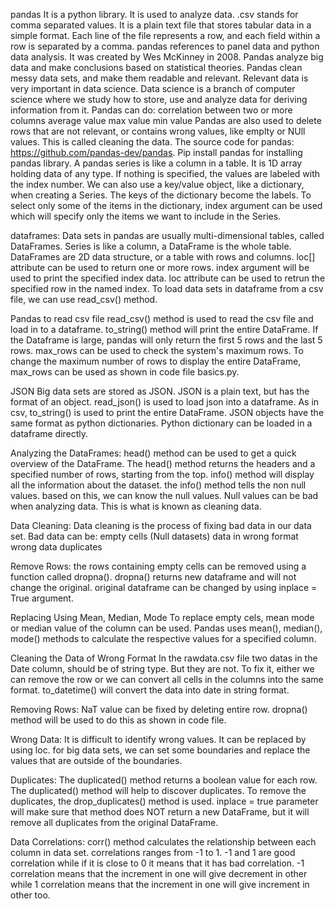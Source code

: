 pandas
It is a python library. It is used to analyze data. .csv stands for comma separated values. It is a plain text file that stores tabular data in a simple format. Each line of the file represents a row, and each field within a row is separated by a comma. pandas references to panel data and python data analysis. It was created by Wes McKinney in 2008. Pandas analyze big data and make conclusions based on statistical theories. Pandas clean messy data sets, and make them readable and relevant. Relevant data is very important in data science. Data science is a branch of computer science where we study how to store, use and analyze data for deriving information from it. Pandas can do:
correlation between two or more columns
average value
max value
min value
Pandas are also used to delete rows that are not relevant, or contains wrong values, like emplty or NUll values. This is called cleaning the data. The source code for pandas: https://github.com/pandas-dev/pandas. Pip install pandas for installing pandas library. A pandas series is like a column in a table. It is 1D array holding data of any type. If nothing is specified, the values are labeled with the index number. We can also use a key/value object, like a dictionary, when creating a Series. The keys of the dictionary become the labels. To select only some of the items in the dictionary, index argument can be used which will specify only the items we want to include in the Series.

dataframes:
Data sets in pandas are usually multi-dimensional tables, called DataFrames. Series is like a column, a DataFrame is the whole table. DataFrames are 2D data structure, or a table with rows and columns. loc[] attribute can be used to return one or more rows. index argument will be used to print the specified index data. loc attribute can be used to retrun the specified row in the named index. To load data sets in dataframe from a csv file, we can use read_csv() method.

Pandas to read csv file
read_csv() method is used to read the csv file and load in to a dataframe. to_string() method will print the entire DataFrame. If the Dataframe is large, pandas will only return the first 5 rows and the last 5 rows. max_rows can be used to check the system's maximum rows. To change the maximum number of rows to display the entire DataFrame, max_rows can be used as shown in code file basics.py.

JSON
Big data sets are stored as JSON. JSON is a plain text, but has the format of an object. read_json() is used to load json into a dataframe. As in csv, to_string() is used to print the entire DataFrame. JSON objects have the same format as python dictionaries. Python dictionary can be loaded in a dataframe directly.

Analyzing the DataFrames:
head() method can be used to get a quick overview of the DataFrame. The head() method returns the headers and a specified number of rows, starting from the top. info() method will display all the information about the dataset. the info() method tells the non null values. based on this, we can know the null values. Null values can be bad when analyzing data. This is what is known as cleaning data.

Data Cleaning:
Data cleaning is the process of fixing bad data in our data set. Bad data can be:
empty cells (Null datasets)
data in wrong format
wrong data
duplicates

Remove Rows:
the rows containing empty cells can be removed using a function called dropna(). dropna() returns new dataframe and will not change the original. original dataframe can be changed by using inplace = True argument.

Replacing Using Mean, Median, Mode
To replace empty cels, mean mode or median value of the column can be used. Pandas uses mean(), median(), mode() methods to calculate the respective values for a specified column.

Cleaning the Data of Wrong Format
In the rawdata.csv file two datas in the Date column, should be of string type. But they are not. To fix it, either we can remove the row or we can convert all cells in the columns into the same format. to_datetime() will convert the data into date in string format.

Removing Rows:
NaT value can be fixed by deleting entire row. dropna() method will be used to do this as shown in code file.

Wrong Data:
It is difficult to identify wrong values. It can be replaced by using loc. for big data sets, we can set some boundaries and replace the values that are outside of the boundaries.

Duplicates:
The duplicated() method returns a boolean value for each row. The duplicated() method will help to discover duplicates. To remove the duplicates, the drop_duplicates() method is used. inplace = true parameter will make sure that method does NOT return a new DataFrame, but it will remove all duplicates from the original DataFrame.

Data Correlations:
corr() method calculates the relationship between each column in data set. correlations ranges from -1 to 1. -1 and 1 are good correlation while if it is close to 0 it means that it has bad correlation. -1 correlation means that the increment in one will give decrement in other while 1 correlation means that the increment in one will give increment in other too.